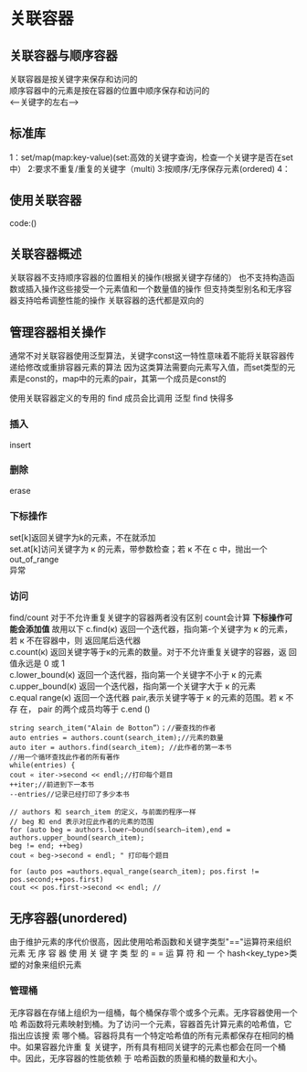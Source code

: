# 关联容器


## 关联容器与顺序容器
关联容器是按关键字来保存和访问的<br>
顺序容器中的元素是按在容器的位置中顺序保存和访问的<br>
<--关键字的左右-->

## 标准库

1：set/map(map:key-value)(set:高效的关键字查询，检查一个关键字是否在set中）
2:要求不重复/重复的关键字（multi)
3:按顺序/无序保存元素(ordered)
4：
## 使用关联容器
code:()

## 关联容器概述
关联容器不支持顺序容器的位置相关的操作(根据关键字存储的）
也不支持构造函数或插入操作这些接受一个元素值和一个数量值的操作
但支持类型别名和无序容器支持哈希调整性能的操作
关联容器的迭代都是双向的

## 管理容器相关操作
通常不对关联容器使用泛型算法，关键字const这一特性意味着不能将关联容器传递给修改或重排容器元素的算法
因为这类算法需要向元素写入值，而set类型的元素是const的，map中的元素的pair，其第一个成员是const的

使用关联容器定义的专用的 find 成员会比调用 泛型 find
快得多

### 插入
insert
### 删除
erase
### 下标操作
set[k]返回关键字为k的元素，不在就添加<br>
set.at[k]访问关键字为 к 的元素，带参数检查；若 к 不在 с 中，抛出一个 out_of_range<br>
异常

### 访问

find/count
对于不允许重复关键字的容器两者没有区别
count会计算
<strong>下标操作可能会添加值</strong>
故用以下
c.find(к) 返回一个迭代器，指向第-个关键字为 к 的元素，若 к 不在容器中，则
返回尾后迭代器<br>
с.count(к) 返回关键字等于к的元素的数量。对于不允许重复关键字的容器，返 回
值永远是 0 或 1<br>
с.lower_bound(к) 返回一个迭代器，指向第一个关键字不小于 к 的元素<br>
с.upper_bound(к) 返回一个迭代器，指向第一个关键字大于 к 的元素<br>
с.equal range(к) 返回一个迭代器 pair,表示关键字等于 к 的元素的范围。若 к 不存 在，
pair 的两个成员均等于 c.end ()<br>

```
string search_item("Alain de Botton”）；//要查找的作者 
auto entries = authors.count(search_item);//元素的数量
auto iter = authors.find(search_item); //此作者的第一本书
//用一个循环查找此作者的所有著作
while(entries) {
cout « iter->second << endl;//打印每个题目
++iter;//前进到下一本书
--entries//记录已经打印了多少本书
```

```
// authors 和 search_item 的定义，与前面的程序一样
// beg 和 end 表示对应此作者的元素的范围
for (auto beg = authors.lower—bound(search—item),end = authors.upper_bound(search_item);
beg != end; ++beg)
cout « beg->second « endl; " 打印每个题目
```
```
for (auto pos =authors.equal_range(search_item); pos.first != pos.second;++pos.first) 
cout << pos.first->second << endl; //
```
## 无序容器(unordered)
由于维护元素的序代价很高，因此使用哈希函数和关键字类型"=="运算符来组织元素
无 序 容 器 使 用 关 键 字 类 型 的 = = 运 算 符 和
一 个 hash<key_type>类塑的对象来组织元素
### 管理桶
无序容器在存储上组织为一组桶，每个桶保存零个或多个元素。无序容器使用一个哈
希函数将元素映射到桶。为了访问一个元素，容器首先计算元素的哈希值，它指出应该搜 索
哪个桶。容器将具有一个特定哈希值的所有元素都保存在相同的桶中。如果容器允许重 复
关键字，所有具有相同关键字的元素也都会在同一个桶中。因此，无序容器的性能依赖 于
哈希函数的质量和桶的数量和大小。
